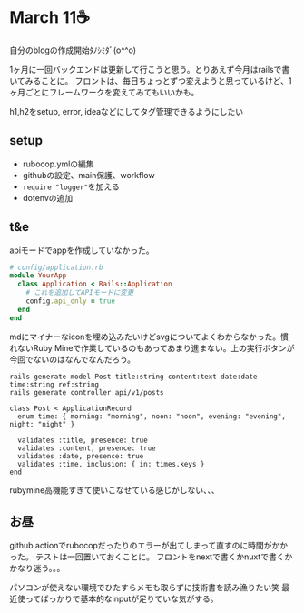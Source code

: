 # March 11☕️

自分のblogの作成開始ﾀﾉｼﾐﾀﾞ(o^^o)

1ヶ月に一回バックエンドは更新して行こうと思う。とりあえず今月はrailsで書いてみることに。
フロントは、毎日ちょっとずつ変えようと思っているけど、1ヶ月ごとにフレームワークを変えてみてもいいかも。

h1,h2をsetup, error, ideaなどにしてタグ管理できるようにしたい

## setup

- rubocop.ymlの編集
- githubの設定、main保護、workflow
- `require "logger"`を加える
- dotenvの追加

## t&e
apiモードでappを作成していなかった。
```rb
# config/application.rb
module YourApp
  class Application < Rails::Application
    # これを追加してAPIモードに変更
    config.api_only = true
  end
end
```
mdにマイナーなiconを埋め込みたいけどsvgについてよくわからなかった。慣れないRuby Mineで作業しているのもあってあまり進まない。上の実行ボタンが今回でないのはなんでなんだろう。


```shell
rails generate model Post title:string content:text date:date time:string ref:string
rails generate controller api/v1/posts
```


```shell
class Post < ApplicationRecord
  enum time: { morning: "morning", noon: "noon", evening: "evening", night: "night" }

  validates :title, presence: true
  validates :content, presence: true
  validates :date, presence: true
  validates :time, inclusion: { in: times.keys }
end
```

rubymine高機能すぎて使いこなせている感じがしない、、、

## お昼
github actionでrubocopだったりのエラーが出てしまって直すのに時間がかかった。
テストは一回置いておくことに。
フロントをnextで書くかnuxtで書くかかなり迷う。。。

パソコンが使えない環境でひたすらメモも取らずに技術書を読み漁りたい笑
最近使ってばっかりで基本的なinputが足りていな気がする。